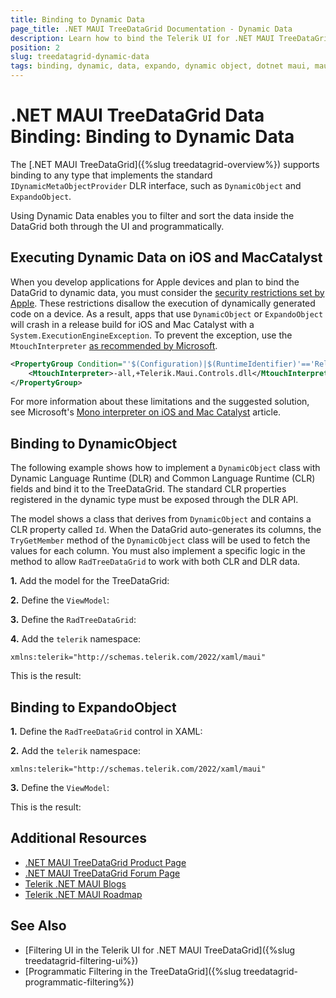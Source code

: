 ```yaml
---
title: Binding to Dynamic Data
page_title: .NET MAUI TreeDataGrid Documentation - Dynamic Data
description: Learn how to bind the Telerik UI for .NET MAUI TreeDataGrid to different types of dynamic data - expando and dynamic objects.
position: 2
slug: treedatagrid-dynamic-data
tags: binding, dynamic, data, expando, dynamic object, dotnet maui, maui, datagrid
---
```


# .NET MAUI TreeDataGrid Data Binding: Binding to Dynamic Data

The [.NET MAUI TreeDataGrid]({%slug treedatagrid-overview%}) supports binding to any type that implements the standard `IDynamicMetaObjectProvider` DLR interface, such as `DynamicObject` and `ExpandoObject`.

Using Dynamic Data enables you to filter and sort the data inside the DataGrid both through the UI and programmatically.

## Executing Dynamic Data on iOS and MacCatalyst

When you develop applications for Apple devices and plan to bind the DataGrid to dynamic data, you must consider the <a href = "https://learn.microsoft.com/en-us/dotnet/maui/macios/interpreter?view=net-maui-8.0&source=recommendations" target="_blank">security restrictions set by Apple</a>. These restrictions disallow the execution of dynamically generated code on a device. As a result, apps that use `DynamicObject` or `ExpandoObject` will crash in a release build for iOS and Mac Catalyst with a `System.ExecutionEngineException`.
To prevent the exception, use the `MtouchInterpreter` <a href = "https://learn.microsoft.com/en-us/dotnet/maui/macios/interpreter?view=net-maui-8.0&source=recommendations#enable-the-interpreter" target="_blank"> as recommended by Microsoft</a>.

```xml
<PropertyGroup Condition="'$(Configuration)|$(RuntimeIdentifier)'=='Release|maccatalyst-arm64'">
	<MtouchInterpreter>-all,+Telerik.Maui.Controls.dll</MtouchInterpreter>
</PropertyGroup>
```

For more information about these limitations and the suggested solution, see Microsoft's <a href = "https://learn.microsoft.com/en-us/dotnet/maui/macios/interpreter?view=net-maui-8.0&source=recommendations" target="_blank">Mono interpreter on iOS and Mac Catalyst</a> article.

## Binding to DynamicObject

The following example shows how to implement a `DynamicObject` class with Dynamic Language Runtime (DLR) and Common Language Runtime (CLR) fields and bind it to the TreeDataGrid. The standard CLR properties registered in the dynamic type must be exposed through the DLR API.

The model shows a class that derives from `DynamicObject` and contains a CLR property called `Id`. When the DataGrid auto-generates its columns, the `TryGetMember` method of the `DynamicObject` class will be used to fetch the values for each column. You must also implement a specific logic in the method to allow `RadTreeDataGrid` to work with both CLR and DLR data.

**1.** Add the model for the TreeDataGrid:

<snippet id='treedatagrid-dynamicobject-model' />

**2.** Define the `ViewModel`:

<snippet id='treedatagrid-dynamicobject-viewmodel' />

**3.** Define the `RadTreeDataGrid`:

<snippet id='treedatagrid-dynamicobject' />

**4.** Add the `telerik` namespace:

```XAML
xmlns:telerik="http://schemas.telerik.com/2022/xaml/maui"
```

This is the result:


## Binding to ExpandoObject

**1.** Define the `RadTreeDataGrid` control in XAML:

<snippet id='treedatagrid-expandoobject' />

**2.** Add the `telerik` namespace:

```XAML
xmlns:telerik="http://schemas.telerik.com/2022/xaml/maui"
```

**3.** Define the `ViewModel`:

<snippet id='treedatagrid-expandoobject-viewmodel' />

This is the result:


## Additional Resources

- [.NET MAUI TreeDataGrid Product Page](https://www.telerik.com/maui-ui/treedatagrid)
- [.NET MAUI TreeDataGrid Forum Page](https://www.telerik.com/forums/maui?tagId=1801)
- [Telerik .NET MAUI Blogs](https://www.telerik.com/blogs/mobile-net-maui)
- [Telerik .NET MAUI Roadmap](https://www.telerik.com/support/whats-new/maui-ui/roadmap)

## See Also

- [Filtering UI in the Telerik UI for .NET MAUI TreeDataGrid]({%slug treedatagrid-filtering-ui%})
- [Programmatic Filtering in the TreeDataGrid]({%slug treedatagrid-programmatic-filtering%})
